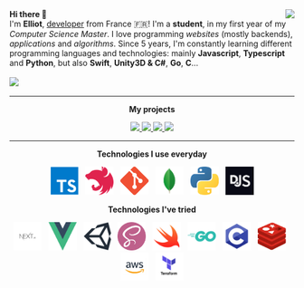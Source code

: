<img align="right" src="https://github-readme-stats.vercel.app/api?username=noftaly&show_icons=true&hide_border=true" />
<b>Hi there 👋</b>
<br>
I'm <b>Elliot</b>, <u>developer</u> from France 🇫🇷! I'm a <b>student</b>, in my first year of my <i>Computer Science Master</i>. I love programming <i>websites</i> (mostly backends), <i>applications</i> and <i>algorithms</i>. Since 5 years, I'm constantly learning different programming languages and technologies: mainly <b>Javascript</b>, <b>Typescript</b> and <b>Python</b>, but also <b>Swift</b>, <b>Unity3D & C#</b>, <b>Go</b>, <b>C</b>...
<br>
<br>
<img src="https://img.shields.io/badge/DISCORD-noftaly%230359-7289DA?style=for-the-badge" />

___

<p align="center">
<b>My projects</b>
</p>

<p align="center">
<a href="https://github.com/Skript-MC/Swan">
	<img src="https://github-readme-stats.vercel.app/api/pin/?username=Skript-MC&repo=Swan" />
</a>
<a href="https://github.com/fyllee/fyllee">
	<img src="https://github-readme-stats.vercel.app/api/pin/?username=fyllee&repo=fyllee" />
</a>
<a href="https://github.com/noftaly/minefield">
	<img src="https://github-readme-stats.vercel.app/api/pin/?username=noftaly&repo=MineField" />
</a>
<a href="https://github.com/noftaly/laddergame">
	<img src="https://github-readme-stats.vercel.app/api/pin/?username=noftaly&repo=LadderGame" />
</a>
</p>

___

<p align="center">
<b>Technologies I use everyday</b>
</p>

<p align="center">
<a href="https://typescriptlang.org"><img alt="TypeScript" src="./images/typescript.png" width="50" height="50" /></a>
&nbsp;
<a href="https://nestjs.com"><img alt="NestJS" src="./images/nestjs.png" height="50" /></a>
&nbsp;
<a href="https://git-scm.com"><img alt="Git" src="./images/git.png" width="50" height="50" /></a>
&nbsp;
<a href="https://mongodb.com"><img alt="MongoDB" src="./images/mongodb.png" height="50" /></a>
&nbsp;
<a href="https://python.org"><img alt="Python" src="./images/python.png" width="50" height="50" /></a>
&nbsp;
<a href="https://discord.js.org"><img alt="Discord.js" src="./images/discordjs.png" width="50" height="50" /></a>
</p>

<p align="center">
<b>Technologies I've tried</b>
</p>

<p align="center">
<a href="https://nextjs.org"><img alt="Next.js" src="./images/nextjs.png" width="50" height="50" /></a>
&nbsp;
<a href="https://vuejs.org"><img alt="Vue.js" src="./images/vuejs.png" width="50" height="50" /></a>
&nbsp;
<a href="https://unity3d.com"><img alt="Unity3D & C#" src="./images/unity.png" height="50" /></a>
&nbsp;
<a href="https://sass-lang.com"><img alt="SCSS" src="./images/scss.png" width="50" height="50" /></a>
&nbsp;
<a href="https://swift.org"><img alt="Swift" src="./images/swift.png" width="50" height="50" /></a>
&nbsp;
<a href="https://golang.org"><img alt="Go" src="./images/go.png" height="50" /></a>
&nbsp;
<a href="https://en.wikipedia.org/wiki/C_(programming_language)"><img alt="C" src="./images/c.png" width="50" height="50" /></a>
&nbsp;
<a href="https://redis.io"><img alt="Redis" src="./images/redis.png" width="50" height="50" /></a>
&nbsp;
<a href="https://aws.com"><img alt="AWS" src="./images/aws.png" width="50" height="50" /></a>
&nbsp;
<a href="https://terraform.com"><img alt="Terraform" src="./images/terraform.png" width="50" height="50" /></a>
</p>

